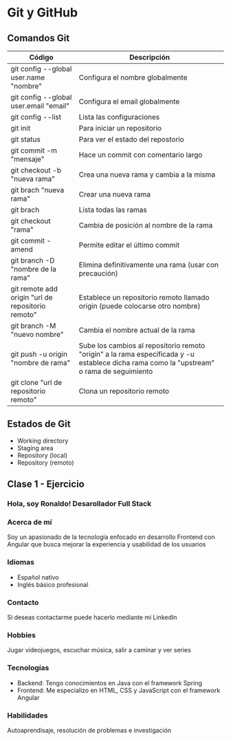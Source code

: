 # Git y GitHub

## Comandos Git

| Código                                            | Descripción                                                                                                                               |
| ------------------------------------------------- | ----------------------------------------------------------------------------------------------------------------------------------------- |
| git config --global user.name "nombre"            | Configura el nombre globalmente                                                                                                           |
| git config --global user.email "email"            | Configura el email globalmente                                                                                                            |
| git config --list                                 | Lista las configuraciones                                                                                                                 |
| git init                                          | Para iniciar un repositorio                                                                                                               |
| git status                                        | Para ver el estado del repostorio                                                                                                         |
| git commit -m "mensaje"                           | Hace un commit con comentario largo                                                                                                       |
| git checkout -b "nueva rama"                      | Crea una nueva rama y cambia a la misma                                                                                                   |
| git brach "nueva rama"                            | Crear una nueva rama                                                                                                                      |
| git brach                                         | Lista todas las ramas                                                                                                                     |
| git checkout "rama"                               | Cambia de posición al nombre de la rama                                                                                                   |
| git commit -amend                                 | Permite editar el último commit                                                                                                           |
| git branch -D "nombre de la rama"                 | Elimina definitivamente una rama (usar con precaución)                                                                                    |
| git remote add origin "url de repositorio remoto" | Establece un repositorio remoto llamado origin (puede colocarse otro nombre)                                                              |
| git branch -M "nuevo nombre"                      | Cambia el nombre actual de la rama                                                                                                        |
| git push -u origin "nombre de rama"               | Sube los cambios al repositorio remoto "origin" a la rama especificada y -u establece dicha rama como la "upstream" o rama de seguimiento |
| git clone "url de repositorio remoto"             | Clona un repositorio remoto                                                                                                               |

## Estados de Git

- Working directory
- Staging area
- Repository (local)
- Repository (remoto)

## Clase 1 - Ejercicio

### Hola, soy Ronaldo! Desarollador Full Stack

### Acerca de mí

Soy un apasionado de la tecnología enfocado en desarrollo Frontend con Angular que busca mejorar la experiencia y usabilidad de los usuarios

### Idiomas

- Español nativo
- Inglés básico profesional

### Contacto

Si deseas contactarme puede hacerlo mediante mi LinkedIn

### Hobbies

Jugar videojuegos, escuchar música, salir a caminar y ver series

### Tecnologías

- Backend: Tengo conocimientos en Java con el framework Spring
- Frontend: Me especializo en HTML, CSS y JavaScript con el framework Angular

### Habilidades

Autoaprendisaje, resolución de problemas e investigación
